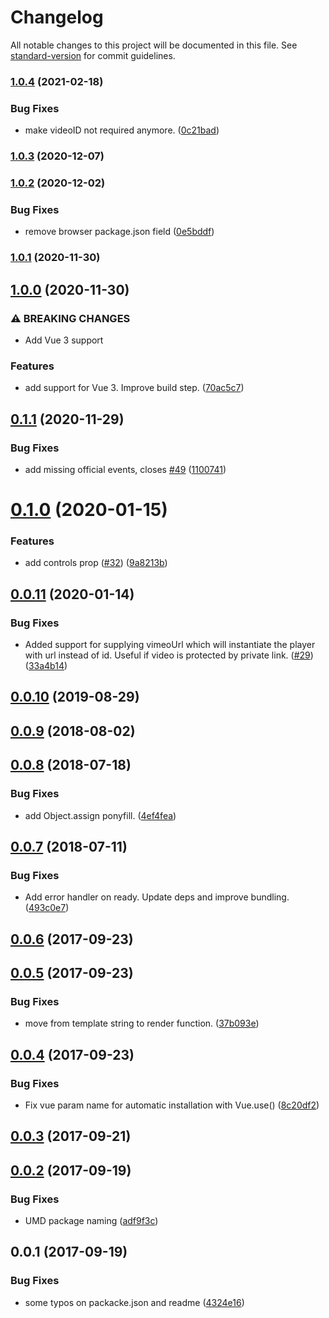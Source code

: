 # Changelog

All notable changes to this project will be documented in this file. See [standard-version](https://github.com/conventional-changelog/standard-version) for commit guidelines.

### [1.0.4](https://github.com/dobromir-hristov/vue-vimeo-player/compare/v1.0.3...v1.0.4) (2021-02-18)


### Bug Fixes

* make videoID not required anymore. ([0c21bad](https://github.com/dobromir-hristov/vue-vimeo-player/commit/0c21bad519f7056c1e8d23cdead2746e252520dc))

### [1.0.3](https://github.com/dobromir-hristov/vue-vimeo-player/compare/v1.0.2...v1.0.3) (2020-12-07)

### [1.0.2](https://github.com/dobromir-hristov/vue-vimeo-player/compare/v1.0.1...v1.0.2) (2020-12-02)


### Bug Fixes

* remove browser package.json field ([0e5bddf](https://github.com/dobromir-hristov/vue-vimeo-player/commit/0e5bddf6e06e59439b4ca877109fd30383ed6ecb))

### [1.0.1](https://github.com/dobromir-hristov/vue-vimeo-player/compare/v1.0.0...v1.0.1) (2020-11-30)

## [1.0.0](https://github.com/dobromir-hristov/vue-vimeo-player/compare/v0.1.1...v1.0.0) (2020-11-30)


### ⚠ BREAKING CHANGES

* Add Vue 3 support

### Features

* add support for Vue 3. Improve build step. ([70ac5c7](https://github.com/dobromir-hristov/vue-vimeo-player/commit/70ac5c70fa453eaabc1720cc11e5c9a2daeca4dc))

<a name="0.1.1"></a>
## [0.1.1](https://github.com/dobromir-hristov/vue-vimeo-player/compare/v0.1.0...v0.1.1) (2020-11-29)


### Bug Fixes

* add missing official events, closes [#49](https://github.com/dobromir-hristov/vue-vimeo-player/issues/49) ([1100741](https://github.com/dobromir-hristov/vue-vimeo-player/commit/1100741))



<a name="0.1.0"></a>
# [0.1.0](https://github.com/dobromir-hristov/vue-vimeo-player/compare/v0.0.11...v0.1.0) (2020-01-15)


### Features

* add controls prop ([#32](https://github.com/dobromir-hristov/vue-vimeo-player/issues/32)) ([9a8213b](https://github.com/dobromir-hristov/vue-vimeo-player/commit/9a8213b))



<a name="0.0.11"></a>
## [0.0.11](https://github.com/dobromir-hristov/vue-vimeo-player/compare/v0.0.10...v0.0.11) (2020-01-14)


### Bug Fixes

* Added support for supplying vimeoUrl which will instantiate the player with url instead of id. Useful if video is protected by private link. ([#29](https://github.com/dobromir-hristov/vue-vimeo-player/issues/29)) ([33a4b14](https://github.com/dobromir-hristov/vue-vimeo-player/commit/33a4b14))



<a name="0.0.10"></a>
## [0.0.10](https://github.com/dobromir-hristov/vue-vimeo-player/compare/v0.0.9...v0.0.10) (2019-08-29)



<a name="0.0.9"></a>
## [0.0.9](https://github.com/dobromir-hristov/vue-vimeo-player/compare/v0.0.8...v0.0.9) (2018-08-02)



<a name="0.0.8"></a>
## [0.0.8](https://github.com/dobromir-hristov/vue-vimeo-player/compare/v0.0.7...v0.0.8) (2018-07-18)


### Bug Fixes

* add Object.assign ponyfill. ([4ef4fea](https://github.com/dobromir-hristov/vue-vimeo-player/commit/4ef4fea))



<a name="0.0.7"></a>
## [0.0.7](https://github.com/dobromir-hristov/vue-vimeo-player/compare/v0.0.6...v0.0.7) (2018-07-11)


### Bug Fixes

* Add error handler on ready. Update deps and improve bundling. ([493c0e7](https://github.com/dobromir-hristov/vue-vimeo-player/commit/493c0e7))



<a name="0.0.6"></a>
## [0.0.6](https://github.com/dobromir-hristov/vue-vimeo-player/compare/v0.0.5...v0.0.6) (2017-09-23)



<a name="0.0.5"></a>
## [0.0.5](https://github.com/dobromir-hristov/vue-vimeo-player/compare/v0.0.4...v0.0.5) (2017-09-23)


### Bug Fixes

* move from template string to render function. ([37b093e](https://github.com/dobromir-hristov/vue-vimeo-player/commit/37b093e))



<a name="0.0.4"></a>
## [0.0.4](https://github.com/dobromir-hristov/vue-vimeo-player/compare/v0.0.3...v0.0.4) (2017-09-23)


### Bug Fixes

* Fix vue param name for automatic installation with Vue.use() ([8c20df2](https://github.com/dobromir-hristov/vue-vimeo-player/commit/8c20df2))



<a name="0.0.3"></a>
## [0.0.3](https://github.com/dobromir-hristov/vue-vimeo-player/compare/v0.0.2...v0.0.3) (2017-09-21)



<a name="0.0.2"></a>
## [0.0.2](https://github.com/dobromir-hristov/vue-vimeo-player/compare/v0.0.1...v0.0.2) (2017-09-19)


### Bug Fixes

* UMD package naming ([adf9f3c](https://github.com/dobromir-hristov/vue-vimeo-player/commit/adf9f3c))



<a name="0.0.1"></a>
## 0.0.1 (2017-09-19)


### Bug Fixes

* some typos on packacke.json and readme ([4324e16](https://github.com/dobromir-hristov/vue-vimeo-player/commit/4324e16))
